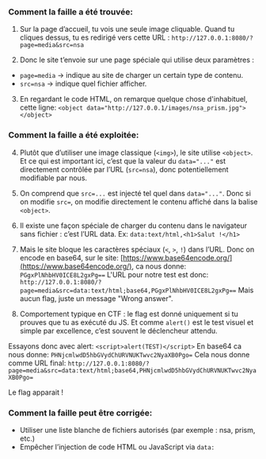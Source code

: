 ### Comment la faille a été trouvée:

1. Sur la page d’accueil, tu vois une seule image cliquable.
Quand tu cliques dessus, tu es redirigé vers cette URL : `http://127.0.0.1:8080/?page=media&src=nsa`

2. Donc le site t’envoie sur une page spéciale qui utilise deux paramètres :
- `page=media` → indique au site de charger un certain type de contenu.
- `src=nsa` → indique quel fichier afficher.

3. En regardant le code HTML, on remarque quelque chose d'inhabituel, cette ligne:
`<object data="http://127.0.0.1/images/nsa_prism.jpg"></object>`

### Comment la faille a été exploitée:

4. Plutôt que d’utiliser une image classique (`<img>`), le site utilise `<object>`.
Et ce qui est important ici, c’est que la valeur du `data="..."` est directement contrôlée par l’URL (`src=nsa`), donc potentiellement modifiable par nous. 

5. On comprend que `src=...` est injecté tel quel dans `data="..."`.
Donc si on modifie `src=`, on modifie directement le contenu affiché dans la balise `<object>`.

6. Il existe une façon spéciale de charger du contenu dans le navigateur sans fichier : c’est l’URL data.
Ex: `data:text/html,<h1>Salut !</h1>`

7. Mais le site bloque les caractères spéciaux  (`<`, `>`, `!`) dans l’URL. Donc on encode en base64, sur le site: [https://www.base64encode.org/](https://www.base64encode.org/), ca nous donne:
`PGgxPlNhbHV0ICE8L2gxPg==`
L'URL pour notre test est donc: `http://127.0.0.1:8080/?page=media&src=data:text/html;base64,PGgxPlNhbHV0ICE8L2gxPg==`
Mais aucun flag, juste un message "Wrong answer".

8. Comportement typique en CTF : le flag est donné uniquement si tu prouves que tu as exécuté du JS.
Et comme `alert()` est le test visuel et simple par excellence, c’est souvent le déclencheur attendu.

Essayons donc avec alert: `<script>alert(TEST)</script>`
En base64 ca nous donne: `PHNjcmlwdD5hbGVydChURVNUKTwvc2NyaXB0Pgo=`
Cela nous donne comme URL final: `http://127.0.0.1:8080/?page=media&src=data:text/html;base64,PHNjcmlwdD5hbGVydChURVNUKTwvc2NyaXB0Pgo=`

Le flag apparait ! 

### Comment la faille peut être corrigée:

- Utiliser une liste blanche de fichiers autorisés (par exemple : nsa, prism, etc.)
- Empêcher l’injection de code HTML ou JavaScript via `data:`